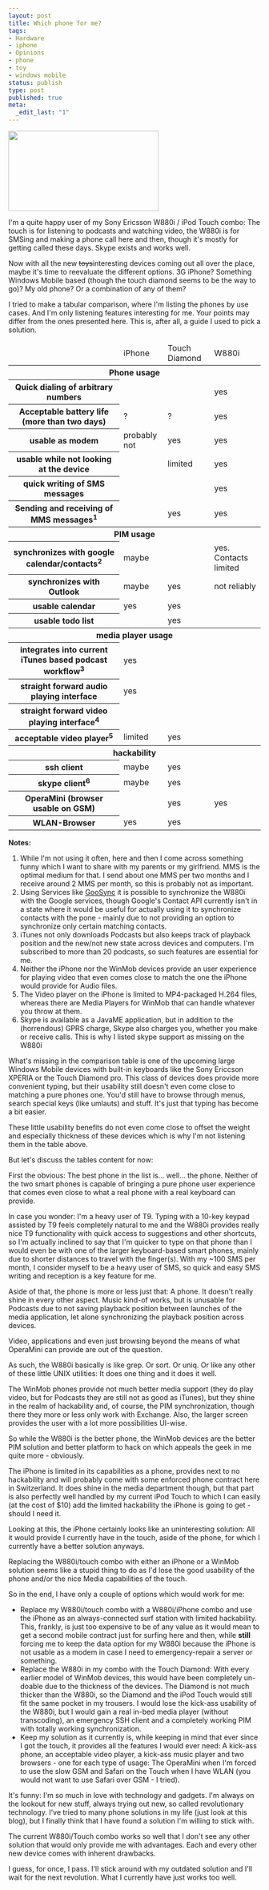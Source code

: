 ```yaml
---
layout: post
title: Which phone for me?
tags:
- Hardware
- iphone
- Opinions
- phone
- toy
- windows mobile
status: publish
type: post
published: true
meta:
  _edit_last: "1"
---
```

<a href="http://www.gnegg.ch/wp-content/uploads/2008/06/whichphone.png"><img class="aligncenter size-full wp-image-416" title="whichphone" src="http://www.gnegg.ch/wp-content/uploads/2008/06/whichphone.png" alt="" width="300" height="160" /></a>

I'm a quite happy user of my Sony Ericsson W880i / iPod Touch combo: The touch is for listening to podcasts and watching video, the W880i is for SMSing and making a phone call here and then, though it's mostly for getting called these days. Skype exists and works well.

Now with all the new <span style="text-decoration: line-through;">toys</span>interesting devices coming out all over the place, maybe it's time to reevaluate the different options. 3G iPhone? Something Windows Mobile based (though the touch diamond seems to be the way to go)? My old phone? Or a combination of any of them?

I tried to make a tabular comparison, where I'm listing the phones by use cases. And I'm only listening features interesting for me. Your points may differ from the ones presented here. This is, after all, a guide I used to pick a solution.
<table id="mobtable" border="0" cellspacing="0" cellpadding="0">
<thead>
<tr>
<td></td>
<td>iPhone</td>
<td>Touch Diamond</td>
<td>W880i</td>
</tr>
</thead>
<tbody>
<tr class="devider">
<th colspan="4">Phone usage</th>
</tr>
<tr>
<th>Quick dialing of arbitrary numbers</th>
<td></td>
<td></td>
<td>yes</td>
</tr>
<tr>
<th>Acceptable battery life (more than two days)</th>
<td>?</td>
<td>?</td>
<td>yes</td>
</tr>
<tr>
<th>usable as modem</th>
<td>probably not</td>
<td>yes</td>
<td>yes</td>
</tr>
<tr>
<th>usable while not looking at the device</th>
<td></td>
<td>limited</td>
<td>yes</td>
</tr>
<tr>
<th>quick writing of SMS messages</th>
<td></td>
<td></td>
<td>yes</td>
</tr>
<tr>
<th>Sending and receiving of MMS messages<sup>1</sup></th>
<td></td>
<td>yes</td>
<td>yes</td>
</tr>
<tr class="devider">
<th colspan="4">PIM usage</th>
</tr>
<tr>
<th>synchronizes with google calendar/contacts<sup>2</sup></th>
<td>maybe</td>
<td></td>
<td>yes. Contacts limited</td>
</tr>
<tr>
<th>synchronizes with Outlook</th>
<td>maybe</td>
<td>yes</td>
<td>not reliably</td>
</tr>
<tr>
<th>usable calendar</th>
<td>yes</td>
<td>yes</td>
<td></td>
</tr>
<tr>
<th>usable todo list</th>
<td></td>
<td>yes</td>
<td></td>
</tr>
<tr class="devider">
<th colspan="4">media player usage</th>
</tr>
<tr>
<th>integrates into current iTunes based podcast workflow<sup>3</sup></th>
<td>yes</td>
<td></td>
<td></td>
</tr>
<tr>
<th>straight forward audio playing interface</th>
<td>yes</td>
<td></td>
<td></td>
</tr>
<tr>
<th>straight forward video playing interface<sup>4</sup></th>
<td></td>
<td></td>
<td></td>
</tr>
<tr>
<th>acceptable video player<sup>5</sup></th>
<td>limited</td>
<td>yes</td>
<td></td>
</tr>
<tr class="devider">
<th colspan="4">hackability</th>
</tr>
<tr>
<th>ssh client</th>
<td>maybe</td>
<td>yes</td>
<td></td>
</tr>
<tr>
<th>skype client<sup>6</sup></th>
<td>maybe</td>
<td>yes</td>
<td></td>
</tr>
<tr>
<th>OperaMini (browser usable on GSM)</th>
<td></td>
<td>yes</td>
<td>yes</td>
</tr>
<tr>
<th>WLAN-Browser</th>
<td>yes</td>
<td>yes</td>
<td></td>
</tr>
</tbody></table>
<strong>Notes:</strong>
<ol>
	<li>While I'm not using it often, here and then I come across something funny which I want to share with my parents or my girlfriend. MMS is the optimal medium for that. I send about one MMS per two months and I receive around 2 MMS per month, so this is probably not as important.</li>
	<li>Using Services like <a href="http://www.goosync.com">GooSync</a> it is possible to synchronize the W880i with the Google services, though Google's Contact API currently isn't in a state where it would be useful for actually using it to synchronize contacts with the pone - mainly due to not providing an option to synchronize only certain matching contacts.</li>
	<li>iTunes not only downloads Podcasts but also keeps track of playback position and the new/not new state across devices and computers. I'm subscribed to more than 20 podcasts, so such features are essential for me.</li>
	<li>Neither the iPhone nor the WinMob devices provide an user experience for playing video that even comes close to match the one the iPhone would provide for Audio files.</li>
	<li> The Video player on the iPhone is limited to MP4-packaged H.264 files, whereas there are Media Players for WinMob that can handle whatever you throw at them.</li>
	<li>Skype is available as a JavaME application, but in addition to the (horrendous) GPRS charge, Skype also charges you, whether you make or receive calls. This is why I listed skype support as missing on the W880i</li>
</ol>
What's missing in the comparison table is one of the upcoming large Windows Mobile devices with built-in keyboards like the Sony Ericcson XPERIA or the Touch Diamond pro. This class of devices does provide more convenient typing, but their usability still doesn't even come close to matching a pure phones one. You'd still have to browse through menus, search special keys (like umlauts) and stuff. It's just that typing has become a bit easier.

These little usability benefits do not even come close to offset the weight and especially thickness of these devices which is why I'm not listening them in the table above.

But let's discuss the tables content for now:

First the obvious: The best phone in the list is... well... the phone. Neither of the two smart phones is capable of bringing a pure phone user experience that comes even close to what a real phone with a real keyboard can provide.

In case you wonder: I'm a heavy user of T9. Typing with a 10-key keypad assisted by T9 feels completely natural to me and the W880i provides really nice T9 functionality with quick access to suggestions and other shortcuts, so I'm actually inclined to say that I'm quicker to type on that phone than I would even be with one of the larger keyboard-based smart phones, mainly due to shorter distances to travel with the finger(s). With my ~100 SMS per month, I consider myself to be a heavy user of SMS, so quick and easy SMS writing and reception is a key feature for me.

Aside of that, the phone is more or less just that: A phone. It doesn't really shine in every other aspect. Music kind-of works, but is unusable for Podcasts due to not saving playback position between launches of the media application, let alone synchronizing the playback position across devices.

Video, applications and even just browsing beyond the means of what OperaMini can provide are out of the question.

As such, the W880i basically is like grep. Or sort. Or uniq. Or like any other of these little UNIX utilities: It does one thing and it does it well.

The WinMob phones provide not much better media support (they do play video, but for Podcasts they are still not as good as iTunes), but they shine in the realm of hackability and, of course, the PIM synchronization, though there they more or less only work with Exchange. Also, the larger screen provides the user with a lot more possibilities UI-wise.

So while the W880i is the better phone, the WinMob devices are the better PIM solution and better platform to hack on which appeals the geek in me quite more - obviously.

The iPhone is limited in its capabilities as a phone, provides next to no hackability and will probably come with some enforced phone contract here in Switzerland. It does shine in the media department though, but that part is also perfectly well handled by my current iPod Touch to which I can easily (at the cost of $10) add the limited hackability the iPhone is going to get - should I need it.

Looking at this, the iPhone certainly looks like an uninteresting solution: All it would provide I currently have in the touch, aside of the phone, for which I currently have a better solution anyways.

Replacing the W880i/touch combo with either an iPhone or a WinMob solution seems like a stupid thing to do as I'd lose the good usability of the phone and/or the nice Media capabilities of the touch.

So in the end,  I have only a couple of options which would work for me:
<ul>
	<li>Replace my W880i/touch combo with a W880i/iPhone combo and use the iPhone as an always-connected surf station with limited hackability. This, frankly, is just too expensive to be of any value as it would mean to get a second mobile contract just for surfing here and then, while <strong>still</strong> forcing me to keep the data option for my W880i because the iPhone is not usable as a modem in case I need to emergency-repair a server or something.</li>
	<li>Replace the W880i in my combo with the Touch Diamond: With every earlier model of WinMob devices, this would have been completely un-doable due to the thickness of the devices. The Diamond is not much thicker than the W880i, so the Diamond and the iPod Touch would still fit the same pocket in my trousers. I would lose the kick-ass usability of the W880i, but I would gain a real in-bed media player (without transcoding), an emergency SSH client and a completely working PIM with totally working synchronization.</li>
	<li>Keep my solution as it currently is, while keeping in mind that ever since I got the touch, it provides all the features I would ever need: A kick-ass phone, an acceptable video player, a kick-ass music player and two browsers - one for each type of usage: The OperaMini when I'm forced to use the slow GSM and Safari on the Touch when I have WLAN (you would not want to use Safari over GSM - I tried).</li>
</ul>
It's funny: I'm so much in love with technology and gadgets. I'm always on the lookout for new stuff, always trying out new, so called revolutionary technology. I've tried to many phone solutions in my life (just look at this blog), but I finally think that I have found a solution I'm willing to stick with.

The current W880i/Touch combo works so well that I don't see any other solution that would only provide me with advantages. Each and every other new device comes with inherent drawbacks.

I guess, for once, I pass. I'll stick around with my outdated solution and I'll wait for the next revolution. What I currently have just works too well.
